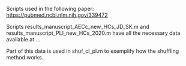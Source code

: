 Scripts used in the following paper: https://pubmed.ncbi.nlm.nih.gov/339472

Scripts results_manuscript_AECc_new_HCs_JD_SK.m and results_manuscript_PLI_new_HCs_2020.m
have all the necessary data available at ...

Part of this data is used in shuf_cl_pl.m to exemplify how the shuffling method works.

